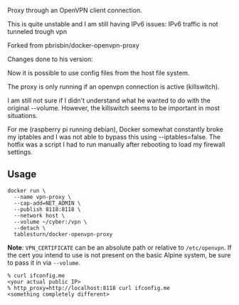 Proxy through an OpenVPN client connection.

This is quite unstable and I am still having IPv6 issues: IPv6 traffic is not tunneled trough vpn

Forked from pbrisbin/docker-openvpn-proxy

Changes done to his version:

Now it is possible to use config files from the host file system.

The proxy is only running if an openvpn connection is active (killswitch).

I am still not sure if I didn't understand what he wanted to do with the original --volume. However, the killswitch seems to be important in most situations.

For me (raspberry pi running debian), Docker somewhat constantly broke my iptables and I was not able to bypass this using --iptables=false. The hotfix was a script I had to run manually after rebooting to load my firewall settings.

## Usage

```console
docker run \
  --name vpn-proxy \
  --cap-add=NET_ADMIN \
  --publish 8118:8118 \
  --network host \
  --volume ~/cyber:/vpn \
  --detach \
  tablesturn/docker-openvpn-proxy
```

**Note**: `VPN_CERTIFICATE` can be an absolute path or relative to
`/etc/openvpn`. If the cert you intend to use is not present on the basic Alpine
system, be sure to pass it in via `--volume`.

```console
% curl ifconfig.me
<your actual public IP>
% http_proxy=http://localhost:8118 curl ifconfig.me
<something completely different>
```
